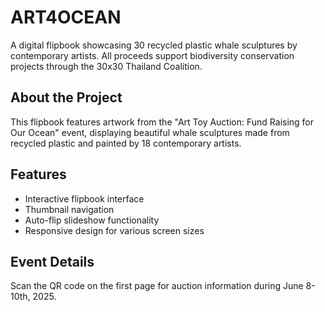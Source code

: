 # ART4OCEAN

A digital flipbook showcasing 30 recycled plastic whale sculptures by contemporary artists. All proceeds support biodiversity conservation projects through the 30x30 Thailand Coalition.

## About the Project

This flipbook features artwork from the "Art Toy Auction: Fund Raising for Our Ocean" event, displaying beautiful whale sculptures made from recycled plastic and painted by 18 contemporary artists.

## Features

- Interactive flipbook interface
- Thumbnail navigation
- Auto-flip slideshow functionality
- Responsive design for various screen sizes

## Event Details

Scan the QR code on the first page for auction information during June 8-10th, 2025.

